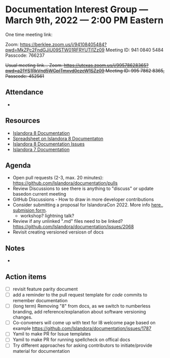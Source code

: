 # Documentation Interest Group — March 9th, 2022 — 2:00 PM Eastern

One time meeting link:

Zoom: https://berklee.zoom.us/j/94108405484?pwd=MkZPc2FndGJiU09STW01RFRYUTl1Zz09
Meeting ID: 941 0840 5484
Passcode: 766237

~~Usual meeting link...
Zoom: https://utexas.zoom.us/j/99578628365?pwd=a21YS1RkVnd5WGpITmxvd0czeW1SZz09
Meeting ID: 995 7862 8365, Passcode: 452561~~

## Attendance

* 
  
## Resources
* [Islandora 8 Documentation](https://islandora.github.io/documentation/)
* [Spreadsheet on Islandora 8 Documentaton](https://docs.google.com/spreadsheets/d/1E-kRw9xE60CKK0qL1-phzeVKjEZu3qBKZ9d3LH1hDEE/edit?usp=sharing)
* [Islandora 8 Documentation Issues](https://github.com/Islandora/documentation/issues?q=is%3Aopen+is%3Aissue+label%3A%22Type%3A+documentation%22)
* [Islandora 7 Documentation](https://wiki.lyrasis.org/display/ISLANDORA/Start)

## Agenda
- Open pull requests (2-3, max. 20 minutes): https://github.com/Islandora/documentation/pulls
- Review Discussions to see there is anything to "discuss" or update basedon current meeting 
- GitHub Discussions - How to draw in more developer contributions
- Consider submitting a proposal for IslandoraCon 2022. More info [here.](https://groups.google.com/g/islandora/c/SzR8BSHBUvo), [submision form](https://docs.google.com/forms/d/e/1FAIpQLScJkgM8AtfZnVwoInBuRuilJ-JbDb9Myyds9D0AXXHN7OLr1w/viewform).
    * workshop? lightning talk?
- Review if any unlinked ".md" files need to be linked? https://github.com/Islandora/documentation/issues/2068
- Revisit creating versioned versiosn of docs

## Notes
* 

## Action items
* [ ] revisit feature parity document
* [ ] add a reminder to the pull request template for _code_ commits to remember documentation
* [ ] (long term) Removing "8" from docs, as we switch to numberless branding, add reference/explanation about software versioning changes.
* [ ] Co-conveners will come up with text for I8 welcome page based on example https://github.com/Islandora/documentation/issues/1787
* [ ] Yamil to make PR for Issue templates
* [ ] Yamil to make PR for running spellcheck on offical docs 
* [ ] Try different approaches for asking contributors to initiate/provide material for documentation
